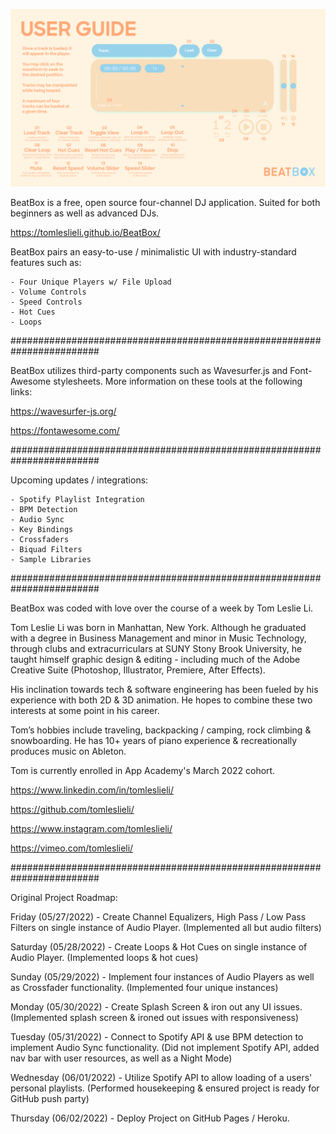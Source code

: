 ![Alt text](assets/images/USERGUIDE.png?raw=true "User Guide")

BeatBox is a free, open source four-channel DJ application. Suited for both beginners as well as advanced DJs.

https://tomleslieli.github.io/BeatBox/

BeatBox pairs an easy-to-use / minimalistic UI with industry-standard features such as:

    - Four Unique Players w/ File Upload
    - Volume Controls
    - Speed Controls
    - Hot Cues
    - Loops

########################################################################

BeatBox utilizes third-party components such as Wavesurfer.js and Font-Awesome stylesheets. More information on these tools at the following links:

https://wavesurfer-js.org/

https://fontawesome.com/

########################################################################

Upcoming updates / integrations:

    - Spotify Playlist Integration
    - BPM Detection
    - Audio Sync
    - Key Bindings
    - Crossfaders
    - Biquad Filters
    - Sample Libraries

########################################################################

BeatBox was coded with love over the course of a week by Tom Leslie Li.

Tom Leslie Li was born in Manhattan, New York. Although he graduated with a degree in Business Management and minor in Music Technology, through clubs and extracurriculars at SUNY Stony Brook University, he taught himself graphic design & editing - including much of the Adobe Creative Suite (Photoshop, Illustrator, Premiere, After Effects).

His inclination towards tech & software engineering has been fueled by his experience with both 2D & 3D animation. He hopes to combine these two interests at some point in his career.

Tom’s hobbies include traveling, backpacking / camping, rock climbing & snowboarding.
He has 10+ years of piano experience & recreationally produces music on Ableton.

Tom is currently enrolled in App Academy's March 2022 cohort.

https://www.linkedin.com/in/tomleslieli/

https://github.com/tomleslieli/

https://www.instagram.com/tomleslieli/

https://vimeo.com/tomleslieli/

########################################################################

Original Project Roadmap:

Friday (05/27/2022) - Create Channel Equalizers, High Pass / Low Pass Filters on single instance of Audio Player. (Implemented all but audio filters)

Saturday (05/28/2022) - Create Loops & Hot Cues on single instance of Audio Player. (Implemented loops & hot cues)

Sunday (05/29/2022) - Implement four instances of Audio Players as well as Crossfader functionality. (Implemented four unique instances)

Monday (05/30/2022) - Create Splash Screen & iron out any UI issues. (Implemented splash screen & ironed out issues with responsiveness)

Tuesday (05/31/2022) - Connect to Spotify API & use BPM detection to implement Audio Sync functionality. (Did not implement Spotify API, added nav bar with user resources, as well as a Night Mode)

Wednesday (06/01/2022) - Utilize Spotify API to allow loading of a users' personal playlists. (Performed housekeeping & ensured project is ready for GitHub push party)

Thursday (06/02/2022) - Deploy Project on GitHub Pages / Heroku.